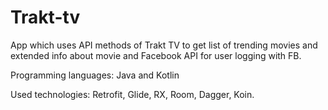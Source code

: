 # Trakt-tv

App which uses API methods of Trakt TV to get list of trending movies and extended info about movie and Facebook API for user logging with FB.

Programming languages: Java and Kotlin

Used technologies: Retrofit, Glide, RX, Room, Dagger, Koin.